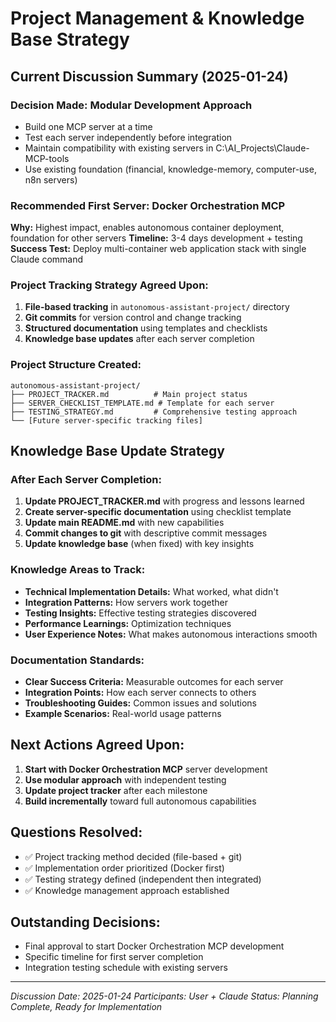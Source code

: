 # Project Management & Knowledge Base Strategy

## Current Discussion Summary (2025-01-24)

### Decision Made: Modular Development Approach
- Build one MCP server at a time
- Test each server independently before integration
- Maintain compatibility with existing servers in C:\AI_Projects\Claude-MCP-tools
- Use existing foundation (financial, knowledge-memory, computer-use, n8n servers)

### Recommended First Server: Docker Orchestration MCP
**Why:** Highest impact, enables autonomous container deployment, foundation for other servers
**Timeline:** 3-4 days development + testing
**Success Test:** Deploy multi-container web application stack with single Claude command

### Project Tracking Strategy Agreed Upon:
1. **File-based tracking** in `autonomous-assistant-project/` directory
2. **Git commits** for version control and change tracking
3. **Structured documentation** using templates and checklists
4. **Knowledge base updates** after each server completion

### Project Structure Created:
```
autonomous-assistant-project/
├── PROJECT_TRACKER.md          # Main project status
├── SERVER_CHECKLIST_TEMPLATE.md # Template for each server
├── TESTING_STRATEGY.md         # Comprehensive testing approach
└── [Future server-specific tracking files]
```

## Knowledge Base Update Strategy

### After Each Server Completion:
1. **Update PROJECT_TRACKER.md** with progress and lessons learned
2. **Create server-specific documentation** using checklist template
3. **Update main README.md** with new capabilities
4. **Commit changes to git** with descriptive commit messages
5. **Update knowledge base** (when fixed) with key insights

### Knowledge Areas to Track:
- **Technical Implementation Details:** What worked, what didn't
- **Integration Patterns:** How servers work together
- **Testing Insights:** Effective testing strategies discovered
- **Performance Learnings:** Optimization techniques
- **User Experience Notes:** What makes autonomous interactions smooth

### Documentation Standards:
- **Clear Success Criteria:** Measurable outcomes for each server
- **Integration Points:** How each server connects to others
- **Troubleshooting Guides:** Common issues and solutions
- **Example Scenarios:** Real-world usage patterns

## Next Actions Agreed Upon:
1. **Start with Docker Orchestration MCP** server development
2. **Use modular approach** with independent testing
3. **Update project tracker** after each milestone
4. **Build incrementally** toward full autonomous capabilities

## Questions Resolved:
- ✅ Project tracking method decided (file-based + git)
- ✅ Implementation order prioritized (Docker first)
- ✅ Testing strategy defined (independent then integrated)
- ✅ Knowledge management approach established

## Outstanding Decisions:
- Final approval to start Docker Orchestration MCP development
- Specific timeline for first server completion
- Integration testing schedule with existing servers

---
*Discussion Date: 2025-01-24*
*Participants: User + Claude*
*Status: Planning Complete, Ready for Implementation*
